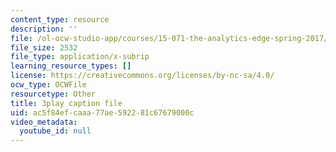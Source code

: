 ```yaml
---
content_type: resource
description: ''
file: /ol-ocw-studio-app/courses/15-071-the-analytics-edge-spring-2017/ac5f84efcaaa77ae592281c67679000c_4bsc1II5KK0.srt
file_size: 2532
file_type: application/x-subrip
learning_resource_types: []
license: https://creativecommons.org/licenses/by-nc-sa/4.0/
ocw_type: OCWFile
resourcetype: Other
title: 3play caption file
uid: ac5f84ef-caaa-77ae-5922-81c67679000c
video_metadata:
  youtube_id: null
---
```

